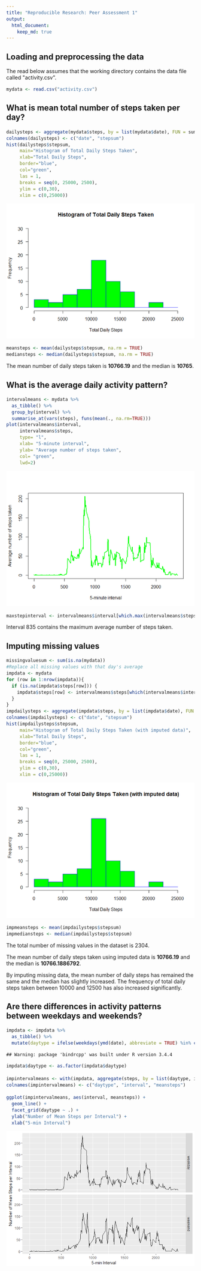 ```yaml
---
title: "Reproducible Research: Peer Assessment 1"
output: 
  html_document:
    keep_md: true
---
```




## Loading and preprocessing the data
The read below assumes that the working directory contains the data file called "activity.csv".


```r
mydata <- read.csv("activity.csv")
```

## What is mean total number of steps taken per day?

```r
dailysteps <- aggregate(mydata$steps, by = list(mydata$date), FUN = sum)
colnames(dailysteps) <- c("date", "stepsum")
hist(dailysteps$stepsum,
     main="Histogram of Total Daily Steps Taken",
     xlab="Total Daily Steps",
     border="blue",
     col="green",
     las = 1,
     breaks = seq(0, 25000, 2500),
     ylim = c(0,30),
     xlim = c(0,25000))
```

![](PA1_template_files/figure-html/stepsperday-1.png)<!-- -->

```r
meansteps <- mean(dailysteps$stepsum, na.rm = TRUE)
mediansteps <- median(dailysteps$stepsum, na.rm = TRUE)
```

The mean number of daily steps taken is **10766.19** and the median is **10765**.

## What is the average daily activity pattern?

```r
intervalmeans <- mydata %>%
  as_tibble() %>%
  group_by(interval) %>%
  summarise_at(vars(steps), funs(mean(., na.rm=TRUE)))
plot(intervalmeans$interval,
     intervalmeans$steps,
     type= "l",
     xlab= "5-minute interval",
     ylab= "Average number of steps taken",
     col= "green",
     lwd=2)
```

![](PA1_template_files/figure-html/averagedaily-1.png)<!-- -->

```r
maxstepinterval <- intervalmeans$interval[which.max(intervalmeans$steps)]
```

Interval 835 contains the maximum average number of steps taken.

## Imputing missing values

```r
missingvaluesum <- sum(is.na(mydata))
#Replace all missing values with that day's average
impdata <- mydata
for (row in 1:nrow(impdata)){
  if (is.na(impdata$steps[row])) {
    impdata$steps[row] <- intervalmeans$steps[which(intervalmeans$interval == impdata$interval[row])]
  }
}
impdailysteps <- aggregate(impdata$steps, by = list(impdata$date), FUN = sum)
colnames(impdailysteps) <- c("date", "stepsum")
hist(impdailysteps$stepsum,
     main="Histogram of Total Daily Steps Taken (with imputed data)",
     xlab="Total Daily Steps",
     border="blue",
     col="green",
     las = 1,
     breaks = seq(0, 25000, 2500),
     ylim = c(0,30),
     xlim = c(0,25000))
```

![](PA1_template_files/figure-html/missingvalues-1.png)<!-- -->

```r
impmeansteps <- mean(impdailysteps$stepsum)
impmediansteps <- median(impdailysteps$stepsum)
```

The total number of missing values in the dataset is 2304.

The mean number of daily steps taken using imputed data is **10766.19** and the median is **10766.1886792**.

By imputing missing data, the mean number of daily steps has remained the same and the median has slightly increased. The frequency of total daily steps taken between 10000 and 12500 has also increased significantly.

## Are there differences in activity patterns between weekdays and weekends?

```r
impdata <- impdata %>%
  as_tibble() %>%
  mutate(daytype = ifelse(weekdays(ymd(date), abbreviate = TRUE) %in% c("Sat","Sun"), "weekend", "weekday"))
```

```
## Warning: package 'bindrcpp' was built under R version 3.4.4
```

```r
impdata$daytype <- as.factor(impdata$daytype)

impintervalmeans <- with(impdata, aggregate(steps, by = list(daytype, interval), FUN = mean))
colnames(impintervalmeans) <- c("daytype", "interval", "meansteps")

ggplot(impintervalmeans, aes(interval, meansteps)) +
  geom_line() +
  facet_grid(daytype ~ .) +
  ylab("Number of Mean Steps per Interval") +
  xlab("5-min Interval")
```

![](PA1_template_files/figure-html/weekdayanalysis-1.png)<!-- -->
